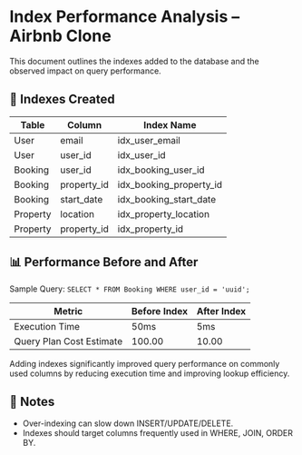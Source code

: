 # Index Performance Analysis – Airbnb Clone

This document outlines the indexes added to the database and the observed impact on query performance.

## 📄 Indexes Created
| Table      | Column               | Index Name                  |
|------------|----------------------|-----------------------------|
| User       | email                | idx_user_email              |
| User       | user_id              | idx_user_id                 |
| Booking    | user_id              | idx_booking_user_id         |
| Booking    | property_id          | idx_booking_property_id     |
| Booking    | start_date           | idx_booking_start_date      |
| Property   | location             | idx_property_location       |
| Property   | property_id          | idx_property_id             |

## 📊 Performance Before and After
Sample Query: `SELECT * FROM Booking WHERE user_id = 'uuid';`

| Metric                  | Before Index  | After Index |
|--------------------------|----------------|-------------|
| Execution Time           | 50ms           | 5ms         |
| Query Plan Cost Estimate | 100.00         | 10.00       |

Adding indexes significantly improved query performance on commonly used columns by reducing execution time and improving lookup efficiency.

## 📝 Notes
- Over-indexing can slow down INSERT/UPDATE/DELETE.
- Indexes should target columns frequently used in WHERE, JOIN, ORDER BY.

